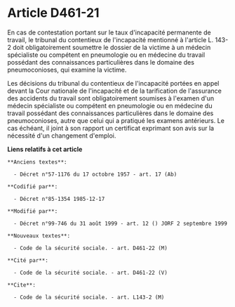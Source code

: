 # Article D461-21

En cas de contestation portant sur le taux d'incapacité permanente de travail, le tribunal du contentieux de l'incapacité
mentionné à l'article L. 143-2 doit obligatoirement soumettre le dossier de la victime à un médecin spécialiste ou compétent
en pneumologie ou en médecine du travail possédant des connaissances particulières dans le domaine des pneumoconioses, qui
examine la victime.

Les décisions du tribunal du contentieux de l'incapacité portées en appel devant la Cour nationale de l'incapacité et de la
tarification de l'assurance des accidents du travail sont obligatoirement soumises à l'examen d'un médecin spécialiste ou
compétent en pneumologie ou en médecine du travail possédant des connaissances particulières dans le domaine des
pneumoconioses, autre que celui qui a pratiqué les examens antérieurs. Le cas échéant, il joint à son rapport un certificat
exprimant son avis sur la nécessité d'un changement d'emploi.

**Liens relatifs à cet article**

	**Anciens textes**:

	  - Décret n°57-1176 du 17 octobre 1957 - art. 17 (Ab)

	**Codifié par**:

	  - Décret n°85-1354 1985-12-17

	**Modifié par**:

	  - Décret n°99-746 du 31 août 1999 - art. 12 () JORF 2 septembre 1999

	**Nouveaux textes**:

	  - Code de la sécurité sociale. - art. D461-22 (M)

	**Cité par**:

	  - Code de la sécurité sociale. - art. D461-22 (V)

	**Cite**:

	  - Code de la sécurité sociale. - art. L143-2 (M)
